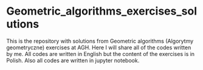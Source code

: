 # Geometric_algorithms_exercises_solutions
This is the repository with solutions from Geometric algorithms (Algorytmy geometryczne) exercises at AGH. Here I will share all of the codes written by me. All codes are written in English but the content of the exercises is in Polish. Also all codes are written in jupyter notebook.
